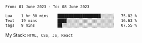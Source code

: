<!--START_SECTION:waka-->

```txt
From: 01 June 2023 - To: 08 June 2023

Lua    1 hr 30 mins    ███████████████████░░░░░░   75.82 %
Text   19 mins         ████░░░░░░░░░░░░░░░░░░░░░   16.63 %
tags   9 mins          ██░░░░░░░░░░░░░░░░░░░░░░░   07.55 %
```

<!--END_SECTION:waka-->
My Stack: `HTML, CSS, JS, React`
